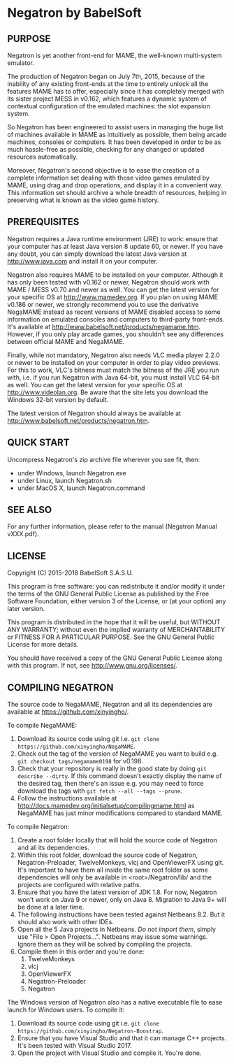 # Negatron by BabelSoft

## PURPOSE

Negatron is yet another front-end for MAME, the well-known multi-system emulator.

The production of Negatron began on July 7th, 2015, because of the inability of any existing front-ends at the time to entirely unlock all the features MAME has to offer, especially since it has completely merged with its sister project MESS in v0.162, which features a dynamic system of contextual configuration of the emulated machines: the slot expansion system.

So Negatron has been engineered to assist users in managing the huge list of machines available in MAME as intuitively as possible, them being arcade machines, consoles or computers. It has been developed in order to be as much hassle-free as possible, checking for any changed or updated resources automatically.

Moreover, Negatron's second objective is to ease the creation of a complete information set dealing with those video games emulated by MAME, using drag and drop operations, and display it in a convenient way. This information set should archive a whole breadth of resources, helping in preserving what is known as the video game history.

## PREREQUISITES

Negatron requires a Java runtime environment (JRE) to work: ensure that your computer has at least Java version 8 update 60, or newer. If you have any doubt, you can simply download the latest Java version at http://www.java.com and install it on your computer.

Negatron also requires MAME to be installed on your computer. Although it has only been tested with v0.162 or newer, Negatron should work with MAME / MESS v0.70 and newer as well. You can get the latest version for your specific OS at http://www.mamedev.org. If you plan on using MAME v0.186 or newer, we strongly recommend you to use the derivative NegaMAME instead as recent versions of MAME disabled access to some information on emulated consoles and computers to third-party front-ends. It's available at http://www.babelsoft.net/products/negamame.htm. However, if you only play arcade games, you shouldn't see any differences between official MAME and NegaMAME.

Finally, while not mandatory, Negatron also needs VLC media player 2.2.0 or newer to be installed on your computer in order to play video previews. For this to work, VLC's bitness must match the bitness of the JRE you run with, i.e. if you run Negatron with Java 64-bit, you must install VLC 64-bit as well.
You can get the latest version for your specific OS at http://www.videolan.org. Be aware that the site lets you download the Windows 32-bit version by default.

The latest version of Negatron should always be available at http://www.babelsoft.net/products/negatron.htm.

## QUICK START

Uncompress Negatron's zip archive file wherever you see fit, then:
* under Windows, launch Negatron.exe
* under Linux, launch Negatron.sh
* under MacOS X, launch Negatron.command

## SEE ALSO

For any further information, please refer to the manual (Negatron Manual vXXX.pdf).

## LICENSE

Copyright (C) 2015-2018 BabelSoft S.A.S.U.

This program is free software: you can redistribute it and/or modify it under the terms of the GNU General Public License as published by the Free Software Foundation, either version 3 of the License, or (at your option) any later version.

This program is distributed in the hope that it will be useful, but WITHOUT ANY WARRANTY; without even the implied warranty of MERCHANTABILITY or FITNESS FOR A PARTICULAR PURPOSE.  See the GNU General Public License for more details.

You should have received a copy of the GNU General Public License along with this program.  If not, see <http://www.gnu.org/licenses/>.

## COMPILING NEGATRON

The source code to NegaMAME, Negatron and all its dependencies are available at https://github.com/xinyingho/.

To compile NegaMAME:
1. Download its source code using git i.e. `git clone https://github.com/xinyingho/NegaMAME`.
2. Check out the tag of the version of NegaMAME you want to build e.g. `git checkout tags/negamame0198` for v0.198.
3. Check that your repository is really in the good state by doing `git describe --dirty`. If this command doesn't exactly display the name of the desired tag, then there's an issue e.g. you may need to force download the tags with `git fetch --all --tags --prune`.
4. Follow the instructions available at http://docs.mamedev.org/initialsetup/compilingmame.html as NegaMAME has just minor modifications compared to standard MAME.

To compile Negatron:
1. Create a root folder locally that will hold the source code of Negatron and all its dependencies.
2. Within this root folder, download the source code of Negatron, Negatron-Preloader, TwelveMonkeys, vlcj and OpenViewerFX using git. It's important to have them all inside the same root folder as some dependencies will only be available in \<root\>/Negatron/lib/ and the projects are configured with relative paths.
3. Ensure that you have the latest version of JDK 1.8. For now, Negatron won't work on Java 9 or newer, only on Java 8. Migration to Java 9+ will be done at a later time.
4. The following instructions have been tested against Netbeans 8.2. But it should also work with other IDEs.
5. Open all the 5 Java projects in Netbeans. *Do not import them*, simply use "File > Open Projects...". Netbeans may issue some warnings. Ignore them as they will be solved by compiling the projects.
6. Compile them in this order and you're done:
   1. TwelveMonkeys
   2. vlcj
   3. OpenViewerFX
   4. Negatron-Preloader
   5. Negatron

The Windows version of Negatron also has a native executable file to ease launch for Windows users.  To compile it:
1. Download its source code using git i.e. `git clone https://github.com/xinyingho/Negatron-Boostrap`.
2. Ensure that you have Visual Studio and that it can manage C++ projects. It's been tested with Visual Studio 2017.
3. Open the project with Visual Studio and compile it. You're done.
